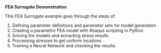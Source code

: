 **FEA Surrogate Demonstration**

This FEA Surrogate example goes through the steps of: 
  1. Defining parameter definitions and parameter sets for model generation
  2. Creating a parametric FEA model with Abaqus scripting in Python
  3. Solving the models and extracting stress results
  4. Processing stresses to get uniform locations
  5. Training a Neural Network and checking the results
